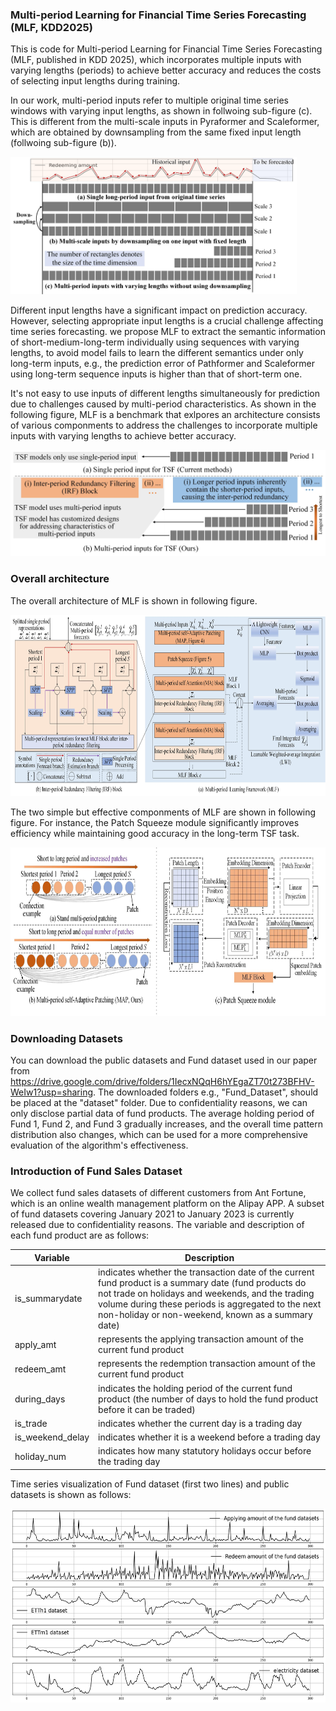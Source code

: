 ### Multi-period Learning for Financial Time Series Forecasting (MLF, KDD2025)


This is code for Multi-period Learning for Financial Time Series Forecasting (MLF, published in KDD 2025), which incorporates multiple inputs with varying lengths (periods) to achieve better accuracy and reduces the costs of selecting input lengths during training.

In our work, multi-period inputs refer to multiple original time series windows with varying input lengths, as shown in follwoing sub-figure (c). This is different from the multi-scale inputs in Pyraformer and Scaleformer, which are obtained by downsampling from the same fixed input length (follwoing sub-figure (b)).

<img src="figure/MultiPeriod_MultiScale.jpg" alt="替代文本" width="auto" height="220">

Different input lengths have a significant impact on prediction accuracy. However, selecting appropriate input lengths is a crucial challenge affecting time series forecasting.  we propose MLF to extract the semantic information of short-medium-long-term individually using sequences with varying lengths, to avoid model fails to learn the different semantics under only long-term inputs, e.g., the prediction error of Pathformer and Scaleformer using long-term sequence inputs is higher than that of short-term one. 

It's not easy to use inputs of different lengths simultaneously for prediction due to challenges caused by multi-period characteristics. As shown in the following figure, MLF is a benchmark that exlpores an architecture consists of various componments to address the challenges to incorporate multiple inputs with varying lengths to achieve better accuracy.

<img src="figure/MultiPeriod_Characteristics.jpg" alt="替代文本" width="auto" height="170">

### Overall architecture
The overall architecture of MLF is shown in following figure.

<img src="figure/Frame_Work.jpg" alt="替代文本" width="auto" height="290">

The two simple but effective componments of MLF are shown in following figure. For instance, the Patch Squeeze module significantly improves efficiency
while maintaining good accuracy in the long-term TSF task.

<img src="figure/MAP_PS.jpg" alt="替代文本" width="auto" height="270">


### Downloading Datasets
  You can download the public datasets and Fund dataset used in our paper from https://drive.google.com/drive/folders/1IecxNQqH6hYEgaZT70t273BFHV-WeIw1?usp=sharing. The downloaded folders e.g., "Fund_Dataset",  should be placed at the "dataset" folder. Due to confidentiality reasons, we can only disclose partial data of fund products. The average holding period of Fund 1, Fund 2, and Fund 3 gradually increases, and the overall time pattern distribution also changes, which can be used for a more comprehensive evaluation of the algorithm's effectiveness. 

### Introduction of Fund Sales Dataset
We collect fund sales datasets of different customers from Ant Fortune, which is an online wealth management platform on the Alipay APP. A subset of fund datasets covering January 2021 to January 2023 is currently released due to confidentiality reasons. The variable and description of each fund product are as follows: 

| Variable       | Description                                                                                                                                                                                                                                           |
|----------------|-------------------------------------------------------------------------------------------------------------------------------------------------------------------------------------------------------------------------------------------------------|
| is_summarydate | indicates whether the transaction date of the current fund product is a summary date (fund products do not trade on holidays and weekends, and the trading volume during these periods is aggregated to the next non-holiday or non-weekend, known as a summary date) |
| apply_amt| represents the applying transaction amount of the current fund product                                                                                                                                                                                   |
| redeem_amt       | represents the redemption transaction amount of the current fund product                                                                                                                                                                                   |
| during_days       | indicates the holding period of the current fund product (the number of days to hold the fund product before it can be traded)                                                                                                                                                                                   |
| is_trade       | indicates whether the current day is a trading day                                                                                                                                                                                                    |
| is_weekend_delay       | indicates whether it is a weekend before a trading day                                                                                                                                                                                                |
| holiday_num      | indicates how many statutory holidays occur before the trading day                                                                                                                                                                                    |

Time series visualization of Fund dataset (first two lines) and public datasets is shown as follows:

<img src="figure/Fund_Series_Vis.png" alt="替代文本" width="auto" height="310">